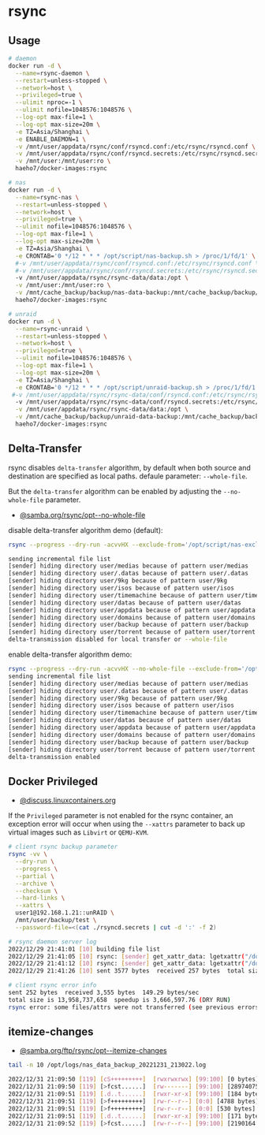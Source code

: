 # rsync

## Usage

```sh
# daemon
docker run -d \
  --name=rsync-daemon \
  --restart=unless-stopped \
  --network=host \
  --privileged=true \
  --ulimit nproc=-1 \
  --ulimit nofile=1048576:1048576 \
  --log-opt max-file=1 \
  --log-opt max-size=20m \
  -e TZ=Asia/Shanghai \
  -e ENABLE_DAEMON=1 \
  -v /mnt/user/appdata/rsync/conf/rsyncd.conf:/etc/rsync/rsyncd.conf \
  -v /mnt/user/appdata/rsync/conf/rsyncd.secrets:/etc/rsync/rsyncd.secrets \
  -v /mnt/user:/mnt/user:ro \
  haeho7/docker-images:rsync

# nas
docker run -d \
  --name=rsync-nas \
  --restart=unless-stopped \
  --network=host \
  --privileged=true \
  --ulimit nofile=1048576:1048576 \
  --log-opt max-file=1 \
  --log-opt max-size=20m \
  -e TZ=Asia/Shanghai \
  -e CRONTAB='0 */12 * * * /opt/script/nas-backup.sh > /proc/1/fd/1' \
  #-v /mnt/user/appdata/rsync/conf/rsyncd.conf:/etc/rsync/rsyncd.conf \
  #-v /mnt/user/appdata/rsync/conf/rsyncd.secrets:/etc/rsync/rsyncd.secrets \
  -v /mnt/user/appdata/rsync/rsync-data/data:/opt \
  -v /mnt/user:/mnt/user:ro \
  -v /mnt/cache_backup/backup/nas-data-backup:/mnt/cache_backup/backup/nas-data-backup \
  haeho7/docker-images:rsync

# unraid
docker run -d \
  --name=rsync-unraid \
  --restart=unless-stopped \
  --network=host \
  --privileged=true \
  --ulimit nofile=1048576:1048576 \
  --log-opt max-file=1 \
  --log-opt max-size=20m \
  -e TZ=Asia/Shanghai \
  -e CRONTAB='0 */12 * * * /opt/script/unraid-backup.sh > /proc/1/fd/1' \
 #-v /mnt/user/appdata/rsync/rsync-data/conf/rsyncd.conf:/etc/rsync/rsyncd.conf \
  -v /mnt/user/appdata/rsync/rsync-data/conf/rsyncd.secrets:/etc/rsync/rsyncd.secrets \
  -v /mnt/user/appdata/rsync/rsync-data/data:/opt \
  -v /mnt/cache_backup/backup/unraid-data-backup:/mnt/cache_backup/backup/unraid-data-backup \
  haeho7/docker-images:rsync
```

## Delta-Transfer

rsync disables `delta-transfer` algorithm, by default when both source and destination are specified as local paths. defaule parameter: `--whole-file`.

But the `delta-transfer` algorithm can be enabled by adjusting the `--no-whole-file` parameter.

- [@samba.org/rsync/opt--no-whole-file](https://download.samba.org/pub/rsync/rsync.1#opt--no-whole-file)

disable delta-transfer algorithm demo (default):

```sh
rsync --progress --dry-run -acvvHX --exclude-from='/opt/script/nas-exclude-list' /mnt/user /mnt/cache_backup/backup/test

sending incremental file list
[sender] hiding directory user/medias because of pattern user/medias
[sender] hiding directory user/.datas because of pattern user/.datas
[sender] hiding directory user/9kg because of pattern user/9kg
[sender] hiding directory user/isos because of pattern user/isos
[sender] hiding directory user/timemachine because of pattern user/timemachine
[sender] hiding directory user/datas because of pattern user/datas
[sender] hiding directory user/appdata because of pattern user/appdata
[sender] hiding directory user/domains because of pattern user/domains
[sender] hiding directory user/backup because of pattern user/backup
[sender] hiding directory user/torrent because of pattern user/torrent
delta-transmission disabled for local transfer or --whole-file
```

enable delta-transfer algorithm demo:

```sh
rsync --progress --dry-run -acvvHX --no-whole-file --exclude-from='/opt/script/nas-exclude-list' /mnt/user /mnt/cache_backup/backup/test
sending incremental file list
[sender] hiding directory user/medias because of pattern user/medias
[sender] hiding directory user/.datas because of pattern user/.datas
[sender] hiding directory user/9kg because of pattern user/9kg
[sender] hiding directory user/isos because of pattern user/isos
[sender] hiding directory user/timemachine because of pattern user/timemachine
[sender] hiding directory user/datas because of pattern user/datas
[sender] hiding directory user/appdata because of pattern user/appdata
[sender] hiding directory user/domains because of pattern user/domains
[sender] hiding directory user/backup because of pattern user/backup
[sender] hiding directory user/torrent because of pattern user/torrent
delta-transmission enabled
```

## Docker Privileged

- [@discuss.linuxcontainers.org](https://discuss.linuxcontainers.org/t/cant-run-libvirt-qemu-kvm-in-an-unprivileged-domain-anymore-unable-to-set-xattr/9466)

If the `Privileged` parameter is not enabled for the rsync container, an exception error will occur when using the `--xattrs` parameter to back up virtual images such as `Libvirt` or `QEMU-KVM`.

```sh
# client rsync backup parameter
rsync -vv \
  --dry-run \
  --progress \
  --partial \
  --archive \
  --checksum \
  --hard-links \
  --xattrs \
  user1@192.168.1.21::unRAID \
  /mnt/user/backup/test \
  --password-file=<(cat ./rsyncd.secrets | cut -d ':' -f 2)

# rsync daemon server log
2022/12/29 21:41:01 [10] building file list
2022/12/29 21:41:05 [10] rsync: [sender] get_xattr_data: lgetxattr("/domains/openwrt-192.168.1.1-20221229-done-bak/openwrt-21.02.3-r16577-x86-64-generic-ext4-combined-efi.img" (in unRAID),"trusted.libvirt.security.dac",0) failed: No data available (61)
2022/12/29 21:41:12 [10] rsync: [sender] get_xattr_data: lgetxattr("/domains/openwrt/openwrt-21.02.3-r16577-x86-64-generic-ext4-combined-efi.img" (in unRAID),"trusted.libvirt.security.dac",0) failed: No data available (61)
2022/12/29 21:41:26 [10] sent 3577 bytes  received 257 bytes  total size 13958737658

# client rsync error info
sent 252 bytes  received 3,555 bytes  149.29 bytes/sec
total size is 13,958,737,658  speedup is 3,666,597.76 (DRY RUN)
rsync error: some files/attrs were not transferred (see previous errors) (code 23) at main.c(1816) [generator=3.2.3]
```

## itemize-changes

- [@samba.org/ftp/rsync/opt--itemize-changes](https://download.samba.org/pub/rsync/rsync.1#opt--itemize-changes)

```sh
tail -n 10 /opt/logs/nas_data_backup_20221231_213022.log

2022/12/31 21:09:50 [119] [cS+++++++++]  [rwxrwxrwx] [99:100] [0 bytes] mnt/user/appdata/redis/redis.sock (Trans: 0 bytes)
2022/12/31 21:09:50 [119] [>fcst......]  [rw-------] [99:100] [28974075 bytes] mnt/user/appdata/redis/appendonlydir/appendonly.aof.3.incr.aof (Trans: 28977654 bytes)
2022/12/31 21:09:51 [119] [.d..t......]  [rwxr-xr-x] [99:100] [184 bytes] mnt/user/appdata/rsync-nas/logs (Trans: 0 bytes)
2022/12/31 21:09:51 [119] [>f+++++++++]  [rw-r--r--] [0:0] [4788 bytes] mnt/user/appdata/rsync-nas/logs/nas_data_backup_20221231_210900.log (Trans: 5909 bytes)
2022/12/31 21:09:51 [119] [>f+++++++++]  [rw-r--r--] [0:0] [530 bytes] mnt/user/appdata/rsync-nas/logs/unraid_data_backup_20221231_210542.log (Trans: 573 bytes)
2022/12/31 21:09:51 [119] [.d..t......]  [rwxr-xr-x] [99:100] [171 bytes] mnt/user/appdata/vaultwarden (Trans: 0 bytes)
2022/12/31 21:09:52 [119] [>fcst......]  [rw-r--r--] [99:100] [2190164 bytes] mnt/user/datas/nextcloud/appdata_oc4dr9l61i8d/appstore/apps.json (Trans: 2190471 bytes)
```
